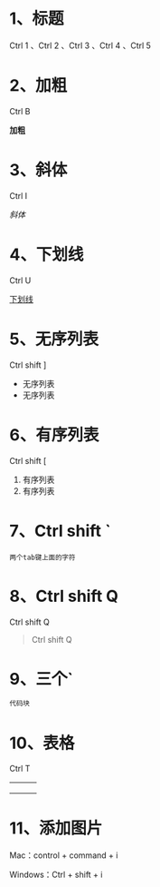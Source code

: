 # 1、标题

Ctrl 1 、Ctrl 2 、Ctrl 3 、Ctrl 4 、Ctrl 5



# 2、加粗

Ctrl B

**加粗**

# 3、斜体

Ctrl I

*斜体*

# 4、下划线

Ctrl U

<u>下划线</u>

# 5、无序列表

Ctrl shift ]

- 无序列表
- 无序列表

# 6、有序列表

Ctrl shift [

1. 有序列表
2. 有序列表

# 7、Ctrl shift `

`两个tab键上面的字符`

# 8、Ctrl shift Q

Ctrl shift Q

> Ctrl shift Q
>
>



# 9、三个`

```java
代码块
```

# 10、表格

Ctrl T

|      |      |      |
| ---- | ---- | ---- |
|      |      |      |
|      |      |      |
|      |      |      |



# 11、添加图片

Mac：control + command + i

Windows：Ctrl + shift + i









